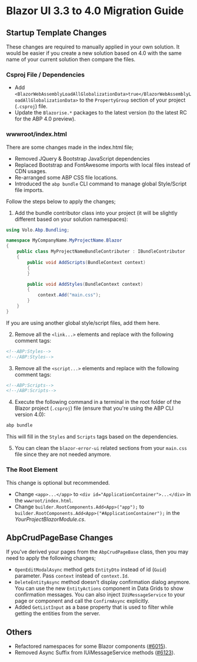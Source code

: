 # Blazor UI 3.3 to 4.0 Migration Guide

## Startup Template Changes

These changes are required to manually applied in your own solution. It would be easier if you create a new solution based on 4.0 with the same name of your current solution then compare the files.

### Csproj File / Dependencies

* Add `<BlazorWebAssemblyLoadAllGlobalizationData>true</BlazorWebAssemblyLoadAllGlobalizationData>` to the `PropertyGroup` section of your project (`.csproj`) file.
* Update the `Blazorise.*` packages to the latest version (to the latest RC for the ABP 4.0 preview).

### wwwroot/index.html

There are some changes made in the index.html file;

* Removed JQuery & Bootstrap JavaScript dependencies
* Replaced Bootstrap and FontAwesome imports with local files instead of CDN usages.
* Re-arranged some ABP CSS file locations.
* Introduced the `abp bundle` CLI command to manage global Style/Script file imports.

Follow the steps below to apply the changes;

1. Add the bundle contributor class into your project (it will be slightly different based on your solution namespaces):

````csharp
using Volo.Abp.Bundling;

namespace MyCompanyName.MyProjectName.Blazor
{
    public class MyProjectNameBundleContributer : IBundleContributor
    {
        public void AddScripts(BundleContext context)
        {
        }

        public void AddStyles(BundleContext context)
        {
            context.Add("main.css");
        }
    }
}
````

If you are using another global style/script files, add them here.

2. Remove all the `<link...>` elements and replace with the following comment tags:

````html
<!--ABP:Styles-->
<!--/ABP:Styles-->
````

3. Remove all the `<script...>` elements and replace with the following comment tags:

````html
<!--ABP:Scripts-->
<!--/ABP:Scripts-->
````

4. Execute the following command in a terminal in the root folder of the Blazor project (`.csproj`) file (ensure that you're using the ABP CLI version 4.0):

````bash
abp bundle
````

This will fill in the `Styles` and `Scripts` tags based on the dependencies.

5. You can clean the `blazor-error-ui` related sections from your `main.css` file since they are not needed anymore.

### The Root Element

This change is optional but recommended.

* Change `<app>...</app>` to `<div id="ApplicationContainer">...</div>` in the `wwwroot/index.html`.
* Change `builder.RootComponents.Add<App>("app");` to `builder.RootComponents.Add<App>("#ApplicationContainer");` in the *YourProjectBlazorModule.cs*.

## AbpCrudPageBase Changes

If you've derived your pages from the `AbpCrudPageBase` class, then you may need to apply the following changes;

- `OpenEditModalAsync` method gets `EntityDto` instead of id (`Guid`) parameter. Pass `context` instead of `context.Id`.
- `DeleteEntityAsync` method doesn't display confirmation dialog anymore. You can use the new `EntityActions` component in Data Grids to show confirmation messages. You can also inject `IUiMessageService` to your page or component and call the `ConfirmAsync` explicitly.
- Added `GetListInput` as a base property that is used to filter while getting the entities from the server.

## Others

- Refactored namespaces for some Blazor components ([#6015](https://github.com/abpframework/abp/issues/6015)).
- Removed Async Suffix from IUiMessageService methods ([#6123](https://github.com/abpframework/abp/pull/6123)).
